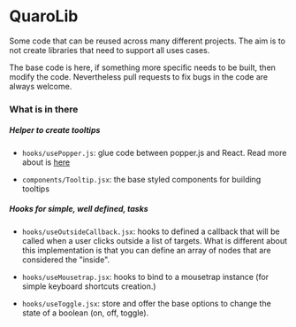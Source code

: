 # QuaroLib

Some code that can be reused across many different projects. The aim is to not
create libraries that need to support all uses cases.

The base code is here, if something more specific needs to be built, then
modify the code. Nevertheless pull requests to fix bugs in the code are always
welcome.

### What is in there

##### Helper to create tooltips

- `hooks/usePopper.js`: glue code between popper.js and React. Read more about
  is [here](https://carrots.sgenoud.com/use-popper.js-in-react/)

- `components/Tooltip.jsx`: the base styled components for building tooltips

##### Hooks for simple, well defined, tasks

- `hooks/useOutsideCallback.jsx`: hooks to defined a callback that will be
  called when a user clicks outside a list of targets. What is different about
  this implementation is that you can define an array of nodes that are
  considered the "inside".

- `hooks/useMousetrap.jsx`: hooks to bind to a mousetrap instance (for simple
  keyboard shortcuts creation.)

- `hooks/useToggle.jsx`: store and offer the base options to change the state
  of a boolean (on, off, toggle).
